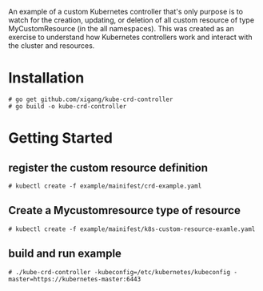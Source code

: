 An example of a custom Kubernetes controller that's only purpose is to watch for the creation, updating, or deletion of all custom resource of type MyCustomResource (in the all namespaces). This was created as an exercise to understand how Kubernetes controllers work and interact with the cluster and resources.

# Installation

```
# go get github.com/xigang/kube-crd-controller
# go build -o kube-crd-controller
```

# Getting Started

## register the custom resource definition

```
# kubectl create -f example/mainifest/crd-example.yaml
```

## Create a Mycustomresource type of resource

```
# kubectl create -f example/mainifest/k8s-custom-resource-examle.yaml
```

## build and run example

```
# ./kube-crd-controller -kubeconfig=/etc/kubernetes/kubeconfig -master=https://kubernetes-master:6443
```
